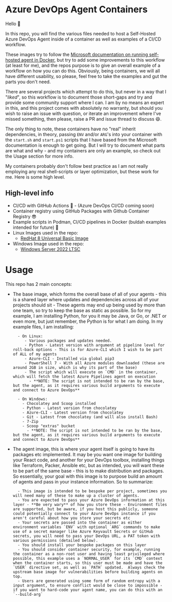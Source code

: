 # Azure DevOps Agent Containers

Hello :wave:

In this repo, you will find the various files needed to host a Self-Hosted Azure DevOps Agent inside of a container as well as examples of a CI/CD workflow.

These images try to follow the [Microsoft documentation on running self-hosted agent in Docker](https://docs.microsoft.com/en-us/azure/devops/pipelines/agents/docker?view=azure-devops), but try to add some improvements to this workflow (at least for me), and the repos purpose is to give an overall example of a workflow on how you can do this.  Obviously, being containers, we will all have different usability, so please, feel free to take the examples and gut the parts you don't need.

There are several projects which attempt to do this, but never in a way that I "_liked_", so this workflow is to document those short-gaps and try and provide some community support where I can.  I am by no means an expert in this, and this project comes with absolutely no warranty, but should you wish to raise an issue with question, or iterate an improvement where I've missed something, then please, raise a PR and issue thread to discuss :smile:.

The only thing to note, these containers have no "real" inherit dependencies, in theory, passing `ENV` and/or `ARG`'s into your container with the `start.sh` and `start.ps1` scripts that I have based from the Microsoft documentation is enough to get going. But I will try to document what parts are what and why - and my containers are only an example, so check out the Usage section for more info.

My containers probably don't follow best practice as I am not really employing any real shell-scripts or layer optimization, but these work for me. Here is some high level.

## High-level info

- CI/CD with GitHub Actions :rocket: - (Azure DevOps CI/CD coming soon)
- Container registry using GitHub Packages with Github Container Registry :sunglasses:
- Example scripts in Podman, CI/CD pipelines in Docker (buldah examples intended for future) :whale:
- Linux Images used in the repo:
   - [RedHat 8 Universal Basic Image](https://catalog.redhat.com/software/container-stacks/detail/5ec53f50ef29fd35586d9a56)
 - Windows Image used in the repo:
   - [Windows Server 2022 LTSC](https://hub.docker.com/_/microsoft-windows-server/) 

# Usage

This repo has 2 main concepts:

- The base image, which forms the overall base of all of your agents - this is a shared layer where updates and dependencies across all of your projects should sit - These agents may end up being used by more than one team, so try to keep the base as static as possible. So for my example, I am installing Python, for you it may be Java, or Go, or .NET or even more, but just remember, the Python is for what I am doing. In my example files, I am installing:

        - On Linux:
           - Various packages and updates needed.
           - Python - Latest version with argument at pipeline level for roll-back options - This is for Azure-CLI which I wish to be part of ALL of my agents
           - Azure-CLI - Installed via global pip3
           - PowerShell 7 - With all Azure modules downloaded (these are around 2GB in size, which is why its part of the base)
           - The script which will execute on `CMD` in the container, which will fetch the latest Azure Pipelines agent on execution
             - **NOTE: The script is not intended to be ran by the base, but the agent, as it requires various build arguments to execute and connect to Azure DevOps** 

        - On Windows:
          - Chocolatey and Scoop installed
          - Python - Latest version from chocolatey
          - Azure-CLI - Latest version from chocolatey
          - Git - Latest from chocolatey (and will also install Bash)
          - 7-Zip
          - Scoop "extras" bucket
            - **NOTE: The script is not intended to be ran by the base, but the agent, as it requires various build arguments to execute and connect to Azure DevOps**
  
- The agent image, this is where your agent itself is going to have its packages etc implemented.  It may be you want one image for building your React code, and another for your DevOps toolbox, installing things like Terraform, Packer, Ansible etc, but as intended, you will want these to be part of the same base - this is to make distribution and packages.  So essentially, your goal with this image is to purpose build an amount of agents and pass in your instance information.  So to summarize:
      
        - This image is intended to be bespoke per project, sometimes you will need many of these to make up a cluster of agents.
        - You are expected to pass your Azure DevOps information at this layer - **Be very wary** of how you store these - Environment files are supported, but be aware, if you host this publicly, someone could potentially connect to your Azure DevOps instance if you aren't careful about how you store your secrets etc
        - Your secrets are passed into the container as either environment variables `ENV` with optional `ARG` commands to make use of a secret manager like Azure Keyvault Secrets or GitHub secrets, you will need to pass your DevOps URL, a PAT token with various permissions (detailed below).
        - You should install your bespoke packages on this layer
        - You should consider container security, for example, running the container as a non-root user and having least privileged where possible, this example uses a `NORMAL_USER` for its `CMD` context when the container starts, so this user must be made and have the `USER` directive set, as well as `PATH` updated.  Always check the upstream base image for vulnerabilities before building agents on top.
        - Users are generated using some form of random entropy with a input argument, to ensure conflict would be close to impossible - if you want to hard-code your agent name, you can do this with an `--build-arg`